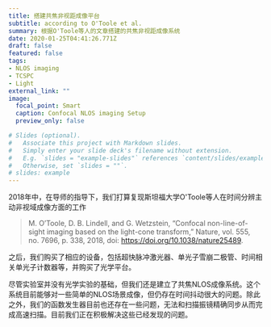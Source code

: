 ```yaml
---
title: 搭建共焦非视距成像平台
subtitle: according to O'Toole et al.
summary: 根据O'Toole等人的文章搭建的共焦非视距成像系统
date: 2020-01-25T04:41:26.771Z
draft: false
featured: false
tags:
- NLOS imaging
- TCSPC
- Light
external_link: ""
image:
  focal_point: Smart
  caption: Confocal NLOS imaging Setup
  preview_only: false

# Slides (optional).
#   Associate this project with Markdown slides.
#   Simply enter your slide deck's filename without extension.
#   E.g. `slides = "example-slides"` references `content/slides/example-slides.md`.
#   Otherwise, set `slides = ""`.
# slides: example
---
```


2018年中，在导师的指导下，我们打算复现斯坦福大学O'Toole等人在时间分辨主动非视域成像方面的工作

> M. O’Toole, D. B. Lindell, and G. Wetzstein, “Confocal non-line-of-sight imaging based on the light-cone transform,” Nature, vol. 555, no. 7696, p. 338, 2018, doi: https://doi.org/10.1038/nature25489.

之后，我们购买了相应的设备，包括超快脉冲激光器、单光子雪崩二极管、时间相关单光子计数器等，并购买了光学平台。

尽管实验室并没有光学实验的基础，但我们还是建立了共焦NLOS成像系统。这个系统目前能够对一些简单的NLOS场景成像，但仍存在时间抖动很大的问题。除此之外，我们的函数发生器目前也还存在一些问题，无法和扫描振镜精确同步从而完成高速扫描。目前我们正在积极解决这些已经发现的问题。

<!-- In mid-2018, under the guidance of our mentor, we plan to follow the work of Stanford University O'Toole and others on time-resolved NLOS imaging

> M. O’Toole, D. B. Lindell, and G. Wetzstein, “Confocal non-line-of-sight imaging based on the light-cone transform,” Nature, vol. 555, no. 7696, p. 338, 2018, doi: https://doi.org/10.1038/nature25489.

We purchased corresponding equipment, including ultrafast pulse lasers, single-photon avalanche diodes, time-dependent single-photon counters, etc., and purchased an optical platform.

Although our laboratory does not have a basis for optical experiments, we have established a confocal NLOS imaging system. This system can currently image some simple NLOS scenes, but there is still a problem of large time jitter (which means a low horizontal resolution). At present, we are trying our best to improve the reconstruction quality from both perspective of hardware and algorithm. -->